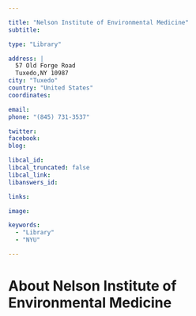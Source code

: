 ```yaml
---

title: "Nelson Institute of Environmental Medicine"
subtitle: 

type: "Library"

address: |
  57 Old Forge Road
  Tuxedo,NY 10987
city: "Tuxedo"
country: "United States"
coordinates: 

email: 
phone: "(845) 731-3537"

twitter: 
facebook: 
blog:

libcal_id: 
libcal_truncated: false
libcal_link: 
libanswers_id: 

links:

image: 

keywords:
  - "Library"
  - "NYU"

---
```


# About Nelson Institute of Environmental Medicine


